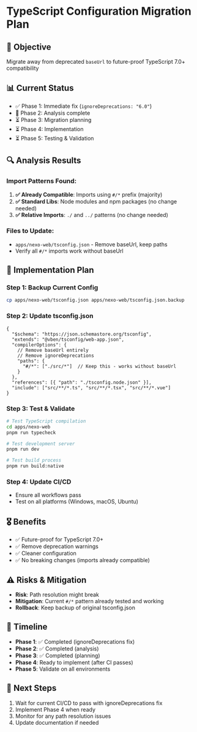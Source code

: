 # TypeScript Configuration Migration Plan

## 🎯 Objective
Migrate away from deprecated `baseUrl` to future-proof TypeScript 7.0+ compatibility

## 📊 Current Status
- ✅ Phase 1: Immediate fix (`ignoreDeprecations: "6.0"`)
- 🔄 Phase 2: Analysis complete
- ⏳ Phase 3: Migration planning
- ⏳ Phase 4: Implementation
- ⏳ Phase 5: Testing & Validation

## 🔍 Analysis Results

### Import Patterns Found:
1. **✅ Already Compatible**: Imports using `#/*` prefix (majority)
2. **✅ Standard Libs**: Node modules and npm packages (no change needed)
3. **✅ Relative Imports**: `./` and `../` patterns (no change needed)

### Files to Update:
- `apps/nexo-web/tsconfig.json` - Remove baseUrl, keep paths
- Verify all `#/*` imports work without baseUrl

## 🚀 Implementation Plan

### Step 1: Backup Current Config
```bash
cp apps/nexo-web/tsconfig.json apps/nexo-web/tsconfig.json.backup
```

### Step 2: Update tsconfig.json
```jsonc
{
  "$schema": "https://json.schemastore.org/tsconfig",
  "extends": "@vben/tsconfig/web-app.json",
  "compilerOptions": {
    // Remove baseUrl entirely
    // Remove ignoreDeprecations
    "paths": {
      "#/*": ["./src/*"]  // Keep this - works without baseUrl
    }
  },
  "references": [{ "path": "./tsconfig.node.json" }],
  "include": ["src/**/*.ts", "src/**/*.tsx", "src/**/*.vue"]
}
```

### Step 3: Test & Validate
```bash
# Test TypeScript compilation
cd apps/nexo-web
pnpm run typecheck

# Test development server
pnpm run dev

# Test build process  
pnpm run build:native
```

### Step 4: Update CI/CD
- Ensure all workflows pass
- Test on all platforms (Windows, macOS, Ubuntu)

## 🎖️ Benefits
- ✅ Future-proof for TypeScript 7.0+
- ✅ Remove deprecation warnings
- ✅ Cleaner configuration
- ✅ No breaking changes (imports already compatible)

## ⚠️ Risks & Mitigation
- **Risk**: Path resolution might break
- **Mitigation**: Current `#/*` pattern already tested and working
- **Rollback**: Keep backup of original tsconfig.json

## 📅 Timeline
- **Phase 1**: ✅ Completed (ignoreDeprecations fix)
- **Phase 2**: ✅ Completed (analysis)
- **Phase 3**: ✅ Completed (planning)
- **Phase 4**: Ready to implement (after CI passes)
- **Phase 5**: Validate on all environments

## 🔄 Next Steps
1. Wait for current CI/CD to pass with ignoreDeprecations fix
2. Implement Phase 4 when ready
3. Monitor for any path resolution issues
4. Update documentation if needed
